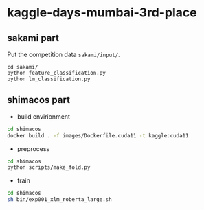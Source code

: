 # kaggle-days-mumbai-3rd-place

## sakami part

Put the competition data `sakami/input/`.

```shell
cd sakami/
python feature_classification.py
python lm_classification.py
```

## shimacos part

- build envirionment

```bash
cd shimacos
docker build . -f images/Dockerfile.cuda11 -t kaggle:cuda11
```

- preprocess

```bash
cd shimacos
python scripts/make_fold.py
```

- train

```bash
cd shimacos
sh bin/exp001_xlm_roberta_large.sh
```

